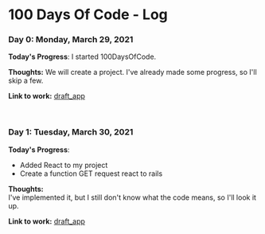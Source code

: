 # 100 Days Of Code - Log

### Day 0: Monday, March 29, 2021

**Today's Progress**: I started 100DaysOfCode. 

**Thoughts:** We will create a project. I've already made some progress, so I'll skip a few.

**Link to work:** [draft_app](https://github.com/cordelia-sixth/draft_app)

<br/>

### Day 1: Tuesday, March 30, 2021

**Today's Progress**:
- Added React to my project
- Create a function GET request react to rails

**Thoughts:**
<br/>
I've implemented it, but I still don't know what the code means, so I'll look it up.

**Link to work:** [draft_app](https://github.com/cordelia-sixth/draft_app/tree/add_axios)

